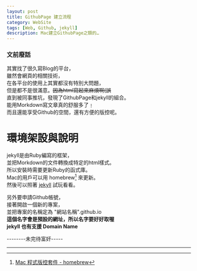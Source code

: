 ```yaml
---
layout: post
title: GithubPage 建立流程
category: WebSite
tags: [Web, Github, jekyll]
description: Mac建立GithubPage之類的…
---
```

### 文前廢話  

其實找了很久寫Blog的平台，  
雖然會網頁的相關技術，  
在各平台的使用上其實都沒有特別大問題，  
但是都不是很滿意。~~因為html寫起來麻煩啊(誤~~  
直到被同事推坑，發現了GithubPage和jekyll的組合。  
能用Morkdown寫文章真的舒服多了﹗  
而且還能享受Github的空間，還有方便的版控呢。

# 環境架設與說明

jekyll是由Ruby編寫的框架，  
並把Morkdown的文件轉換成特定的html樣式。  
所以安裝時需要更新Ruby的函式庫。  
Mac的用戶可以用 homebrew[^1] 來更新。  
然後可以照著 [jekyll](http://jekyllrb.com) 試玩看看。  

另外要申請Github帳號，  
接著開啟一個新的專案，   
並把專案的名稱定為 "網站名稱".github.io  
**這個名字會是預設的網址，所以名字要好好取喔**  
**jekyll 也有支援 Domain Name**  

--------未完待富奸-----


---------------------
[^1]:  [Mac 程式版控套件 - homebrew](https://brew.sh/index_zh-tw.html)  


[^2]:  [jekyll 樣版庫](http://jekyllthemes.org)  

